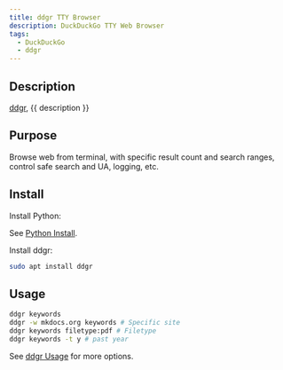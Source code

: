 ```yaml
---
title: ddgr TTY Browser
description: DuckDuckGo TTY Web Browser
tags:
  - DuckDuckGo
  - ddgr
---
```


## Description

[ddgr](https://github.com/jarun/ddgr?tab=readme-ov-file), {{ description }}

## Purpose

Browse web from terminal, with specific result count and search ranges, control safe search and UA, logging, etc.

## Install

Install Python:

See [Python Install](../../tech/languages/python/index.md#install).

Install ddgr:

```bash
sudo apt install ddgr
```

## Usage

```bash
ddgr keywords
ddgr -w mkdocs.org keywords # Specific site
ddgr keywords filetype:pdf # Filetype
ddgr keywords -t y # past year
```

See [ddgr Usage](https://github.com/jarun/ddgr?tab=readme-ov-file#usage) for more options.
